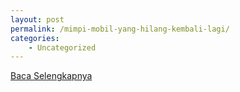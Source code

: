 ```yaml
---
layout: post
permalink: /mimpi-mobil-yang-hilang-kembali-lagi/
categories:
    - Uncategorized
---
```


[Baca Selengkapnya](/02)